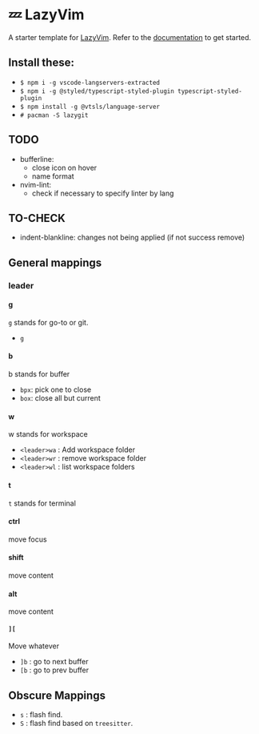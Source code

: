# 💤 LazyVim

A starter template for [LazyVim](https://github.com/LazyVim/LazyVim).
Refer to the [documentation](https://lazyvim.github.io/installation) to get started.

## Install these:

- `$ npm i -g vscode-langservers-extracted`
- `$ npm i -g @styled/typescript-styled-plugin typescript-styled-plugin`
- `$ npm install -g @vtsls/language-server`
- `# pacman -S lazygit`

## TODO

- bufferline:
  - close icon on hover
  - name format
- nvim-lint:
  - check if necessary to specify linter by lang

## TO-CHECK

- indent-blankline: changes not being applied (if not success remove)

## General mappings

### leader

#### g

`g` stands for go-to or git.

- `g`


#### b

b stands for buffer

- `bpx`: pick one to close
- `box`: close all but current

#### w

w stands for workspace

- `<leader>wa` : Add workspace folder
- `<leader>wr` : remove workspace folder
- `<leader>wl` : list workspace folders

#### t

`t` stands for terminal

#### ctrl

move focus

#### shift

move content

#### alt

move content

#### `][`

Move whatever

- `]b` : go to next buffer
- `[b` : go to prev buffer


## Obscure Mappings

- `s` : flash find.
- `S` : flash find based on `treesitter`.
